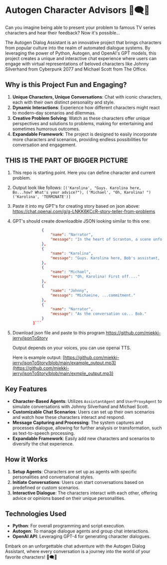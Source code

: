 # Autogen Character Advisors 🌟🗨️💬

Can you imagine being able to present your problem to famous TV series characters and hear their feedback? Now it's possible...

The Autogen Dialog Assistant is an innovative project that brings characters from popular culture into the realm of automated dialogue systems. By leveraging the power of Python, Autogen, and OpenAI's GPT models, this project creates a unique and interactive chat experience where users can engage with virtual representations of beloved characters like Johnny Silverhand from Cyberpunk 2077 and Michael Scott from The Office.

## Why is this Project Fun and Engaging?

1. **Unique Characters, Unique Conversations**: Chat with iconic characters, each with their own distinct personality and style.
2. **Dynamic Interactions**: Experience how different characters might react to modern-day scenarios and dilemmas.
3. **Creative Problem Solving**: Watch as these characters offer unique perspectives and solutions to problems, making for entertaining and sometimes humorous outcomes.
4. **Expandable Framework**: The project is designed to easily incorporate more characters and scenarios, providing endless possibilities for conversation and engagement.

## THIS IS THE PART OF BIGGER PICTURE

1. This repo is starting point. Here you can define character and current problem.
2. Output look like follows:
   ```[('Karolina', "Guys. Karolina here, Bo...how? What's your advice?"), ('Michael', "Oh, Karolina! ")('Karolina', 'TERMINATE')] ```
3. Paste it into my GPT's for creating story based on json above: https://chat.openai.com/g/g-LNKK6KCcR-story-teller-from-problems
4. GPT's should create downloadble JSON looking similar to this one:
   ```json [
                {
                    "name": "Narrator",
                    "message": "In the heart of Scranton, a scene unfolded among friends, each carrying their unique charm and wit."
                },
                {
                    "name": "Karolina",
                    "message": "Guys. Karolina here, Bob's assistant, greatest friend....."
                },
                {
                    "name": "Michael",
                    "message": "Oh, Karolina! First off...."
                },
                {
                    "name": "Johnny",
                    "message": "Michaeine, ...commitment."
                },
                {
                    "name": "Narrator",
                    "message": "As the conversation co... Bob."
                }
            ]```

  5. Download json file and paste to this program https://github.com/miekki-jerry/jsonToStory
     
     Output depends on your voices, you can use openai TTS.

     Here is example output: [https://github.com/miekki-jerry/jsonToStory/blob/main/example_output.mp3](https://github.com/miekki-jerry/jsonToStory/blob/main/exmple_output.mp3)
     
## Key Features

- **Character-Based Agents**: Utilizes `AssistantAgent` and `UserProxyAgent` to simulate conversations with Johnny Silverhand and Michael Scott.
- **Customizable Chat Scenarios**: Users can set up their own scenarios and watch how these characters interact and respond.
- **Message Capturing and Processing**: The system captures and processes dialogue, allowing for further analysis or transformation, such as text-to-speech processing.
- **Expandable Framework**: Easily add new characters and scenarios to diversify the chat experience.

## How it Works

1. **Setup Agents**: Characters are set up as agents with specific personalities and conversational styles.
2. **Initiate Conversations**: Users can start conversations based on predefined or custom scenarios.
3. **Interactive Dialogue**: The characters interact with each other, offering advice or opinions based on their unique personalities.

## Technologies Used

- **Python**: For overall programming and script execution.
- **Autogen**: To manage dialogue agents and group chat interactions.
- **OpenAI API**: Leveraging GPT-4 for generating character dialogues.


Embark on an unforgettable chat adventure with the Autogen Dialog Assistant, where every conversation is a journey into the world of your favorite characters! 🌟🗨️💬

